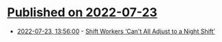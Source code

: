 # [Published on 2022-07-23](index.md)

* [2022-07-23, 13:56:00](https://soylentnews.org/article.pl?sid=22/07/22/1717234&from=rss) - [Shift Workers ‘Can't All Adjust to a Night Shift’](https://soylentnews.org/article.pl?sid=22/07/22/1717234&from=rss)
